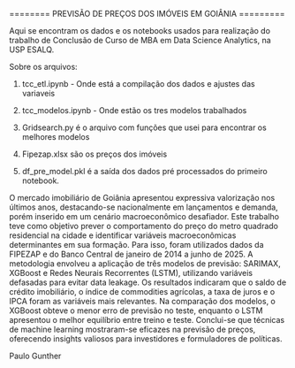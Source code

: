 ======== PREVISÃO DE PREÇOS DOS IMÓVEIS EM GOIÂNIA =========

Aqui se encontram os dados e os notebooks usados para realização do trabalho de Conclusão de Curso 
de MBA em Data Science Analytics, na USP ESALQ.

Sobre os arquivos:
1) tcc_etl.ipynb - Onde está a compilação dos dados e ajustes das variaveis

2) tcc_modelos.ipynb - Onde estão os tres modelos trabalhados

3) Gridsearch.py é o arquivo com funções que usei para encontrar os melhores modelos

4) Fipezap.xlsx são os preços dos imóveis

5) df_pre_model.pkl é a saída dos dados pré processados do primeiro notebook.


O mercado imobiliário de Goiânia apresentou expressiva valorização nos últimos anos, destacando-se nacionalmente 
em lançamentos e demanda, porém inserido em um cenário macroeconômico desafiador. Este trabalho teve como objetivo 
prever o comportamento do preço do metro quadrado residencial na cidade e identificar variáveis macroeconômicas 
determinantes em sua formação. Para isso, foram utilizados dados da FIPEZAP e do Banco Central de janeiro de 2014 
a junho de 2025. A metodologia envolveu a aplicação de três modelos de previsão: SARIMAX, XGBoost e Redes Neurais 
Recorrentes (LSTM), utilizando variáveis defasadas para evitar data leakage. Os resultados indicaram que o saldo 
de crédito imobiliário, o índice de commodities agrícolas, a taxa de juros e o IPCA foram as variáveis mais 
relevantes. Na comparação dos modelos, o XGBoost obteve o menor erro de previsão no teste, enquanto o LSTM 
apresentou o melhor equilíbrio entre treino e teste. Conclui-se que técnicas de machine learning mostraram-se 
eficazes na previsão de preços, oferecendo insights valiosos para investidores e formuladores de políticas.


Paulo Gunther
